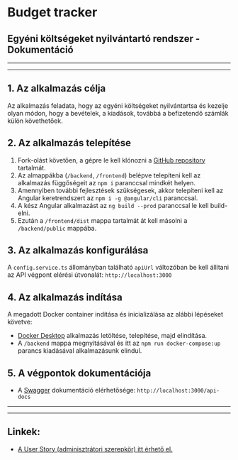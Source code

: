 # Budget tracker

## Egyéni költségeket nyilvántartó rendszer - Dokumentáció
---
---

## 1. Az alkalmazás célja

Az alkalmazás feladata, hogy az egyéni költségeket nyilvántartsa és kezelje olyan módon, hogy a bevételek, a kiadások, továbbá a befizetendő számlák külön követhetőek.

## 2. Az alkalmazás telepítése

1. Fork-olást követően, a gépre le kell klónozni a [GitHub repository](https://github.com/dorczy/budget-tracker) tartalmát.
1. Az almappákba (`/backend`, `/frontend`) belépve telepíteni kell az alkalmazás függőségeit az `npm i` paranccsal mindkét helyen.
1. Amennyiben további fejlesztések szükségesek, akkor telepíteni kell az Angular keretrendszert az `npm i -g @angular/cli` paranccsal.
1. A kész Angular alkalmazást az `ng build --prod` paranccsal le kell build-elni.
1. Ezután a `/frontend/dist` mappa tartalmát át kell másolni a `/backend/public` mappába.

## 3. Az alkalmazás konfigurálása

A `config.service.ts` állományban található `apiUrl` változóban be kell állítani az API végpont elérési útvonalát:  `http://localhost:3000`

## 4. Az alkalmazás indítása

A megadott Docker container indítása és inicializálása az alábbi lépéseket követve:
- [Docker Desktop](https://www.docker.com/products/docker-desktop) alkalmazás letöltése, telepítése, majd elindítása.
- A `/backend` mappa megnyitásával és itt az `npm run docker-compose:up` parancs kiadásával alkalmazásunk elindul.


## 5. A végpontok dokumentációja

- A [Swagger](https://swagger.io/) dokumentáció elérhetősége: `http://localhost:3000/api-docs`

---
---
## Linkek:

- [A User Story (adminisztrátori szerepkör) itt érhető el.](https://github.com/dorczy/budget-tracker/blob/main/README.md)
